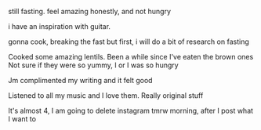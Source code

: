 still fasting. feel amazing honestly, and not hungry

i have an inspiration with guitar.

gonna cook, breaking the fast
but first, i will do a bit of research on fasting

Cooked some amazing lentils. Been a while since I've eaten the brown ones 
Not sure if they were so yummy, I or I was so hungry 

Jm complimented my writing and it felt good

Listened to all my music and I love them. Really original stuff

It's almost 4, I am going to delete instagram tmrw morning, after I post what I want to 